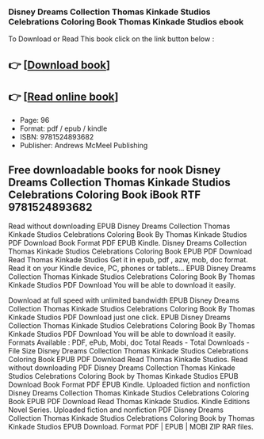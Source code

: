 ### Disney Dreams Collection Thomas Kinkade Studios Celebrations Coloring Book Thomas Kinkade Studios ebook

To Download or Read This book click on the link button below :

## 👉  [**[Download book](http://ebooksharez.info/download.php?group=book&from=github.com&id=722025&lnk=1079 "Download book")**]

## 👉  [**[Read online book](http://ebooksharez.info/download.php?group=book&from=github.com&id=722025&lnk=1079 "Read online book")**]


* Page: 96
* Format: pdf / epub / kindle
* ISBN: 9781524893682
* Publisher: Andrews McMeel Publishing



## Free downloadable books for nook Disney Dreams Collection Thomas Kinkade Studios Celebrations Coloring Book iBook RTF 9781524893682


Read without downloading EPUB Disney Dreams Collection Thomas Kinkade Studios Celebrations Coloring Book By Thomas Kinkade Studios PDF Download Book Format PDF EPUB Kindle. Disney Dreams Collection Thomas Kinkade Studios Celebrations Coloring Book EPUB PDF Download Read Thomas Kinkade Studios Get it in epub, pdf , azw, mob, doc format. Read it on your Kindle device, PC, phones or tablets... EPUB Disney Dreams Collection Thomas Kinkade Studios Celebrations Coloring Book By Thomas Kinkade Studios PDF Download You will be able to download it easily.

Download at full speed with unlimited bandwidth EPUB Disney Dreams Collection Thomas Kinkade Studios Celebrations Coloring Book By Thomas Kinkade Studios PDF Download just one click. EPUB Disney Dreams Collection Thomas Kinkade Studios Celebrations Coloring Book By Thomas Kinkade Studios PDF Download You will be able to download it easily. Formats Available : PDF, ePub, Mobi, doc Total Reads - Total Downloads - File Size Disney Dreams Collection Thomas Kinkade Studios Celebrations Coloring Book EPUB PDF Download Read Thomas Kinkade Studios. Read without downloading PDF Disney Dreams Collection Thomas Kinkade Studios Celebrations Coloring Book by Thomas Kinkade Studios EPUB Download Book Format PDF EPUB Kindle. Uploaded fiction and nonfiction Disney Dreams Collection Thomas Kinkade Studios Celebrations Coloring Book EPUB PDF Download Read Thomas Kinkade Studios. Kindle Editions Novel Series. Uploaded fiction and nonfiction PDF Disney Dreams Collection Thomas Kinkade Studios Celebrations Coloring Book by Thomas Kinkade Studios EPUB Download. Format PDF | EPUB | MOBI ZIP RAR files.





